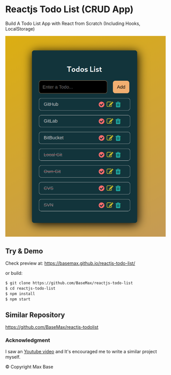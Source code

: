 # Reactjs Todo List (CRUD App)

Build A Todo List App with React from Scratch (Including Hooks, LocalStorage)

[![Reactjs Todo List](demo.png)](https://basemax.github.io/reactjs-todo-list/)

## Try & Demo

Check preview at: https://basemax.github.io/reactjs-todo-list/

or build:

```bash
$ git clone https://github.com/BaseMax/reactjs-todo-list
$ cd reactjs-todo-list
$ npm install
$ npm start
```

## Similar Repository

https://github.com/BaseMax/reactjs-todolist

### Acknowledgment

I saw an [Youtube video](https://www.youtube.com/watch?v=dD0MdMRVHoo) and It's encouraged me to write a similar project myself.

© Copyright Max Base
